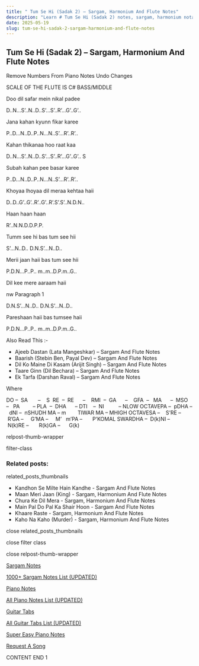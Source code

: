 ```yaml
---
title: " Tum Se Hi (Sadak 2) – Sargam, Harmonium And Flute Notes"
description: "Learn # Tum Se Hi (Sadak 2) notes, sargam, harmonium notations and flute notes. Easy step-by-step tutorial for beginners."
date: 2025-05-19
slug: tum-se-hi-sadak-2-sargam-harmonium-and-flute-notes
---
```


## Tum Se Hi (Sadak 2) – Sargam, Harmonium And Flute Notes

Remove Numbers From Piano Notes
Undo Changes

SCALE OF THE FLUTE IS C# BASS/MIDDLE

Doo dil safar mein nikal padee

D..N…S’..N..D..S’…S’..R’…G’..G’..

Jana kahan kyunn fikar karee

P..D…N..D..P..N…N..S’…R’..R’..

Kahan thikanaa hoo raat kaa

D..N…S’..N..D..S’…S’..R’…G’..G’.. S

Subah kahan pee basar karee

P..D…N..D..P..N…N..S’…R’..R’..

Khoyaa lhoyaa dil meraa kehtaa haii

D..D..G’..G’..R’..G’..R’.S’.S’..N.D.N..

Haan haan haan

R’..N.N.D.D.P.P.

Tumm see hi bas tum see hii

S’…N..D.. D.N.S’…N..D..

Merii jaan haii bas tum see hii

P.D.N…P..P.. m..m..D.P.m..G..

Dil kee mere aaraam haii

nw Paragraph 1

D.N.S’…N..D.. D.N.S’…N..D..

Pareshaan haii bas tumsee haii

P.D.N…P..P.. m..m..D.P.m..G..

Also Read This :-

- Ajeeb Dastan (Lata Mangeshkar) – Sargam And Flute Notes
- Baarish (Stebin Ben, Payal Dev) – Sargam And Flute Notes
- Dil Ko Maine Di Kasam (Arijit Singh) – Sargam And Flute Notes
- Taare Ginn (Dil Bechara) – Sargam And Flute Notes
- Ek Tarfa (Darshan Raval) – Sargam And Flute Notes

Where

DO –  SA       –    S  RE  –  RE      –    RMI  –  GA      –    GFA  –   MA      –  MSO  –   PA         – PLA  –  DHA      – DTI    –  NI          – NLOW OCTAVEPA –  pDHA –  dNI –  nSHUDH MA – m        TIWAR MA – MHIGH OCTAVESA –    S’RE –     R’GA –     G’MA –     M’   m’PA –       P’KOMAL SWARDHA –  D(k)NI –       N(k)RE –       R(k)GA –      G(k)

relpost-thumb-wrapper

filter-class

### Related posts:

related_posts_thumbnails

- Kandhon Se Milte Hain Kandhe - Sargam And Flute Notes
- Maan Meri Jaan (King) - Sargam, Harmonium And Flute Notes
- Chura Ke Dil Mera - Sargam, Harmonium And Flute Notes
- Main Pal Do Pal Ka Shair Hoon - Sargam And Flute Notes
- Khaare Raste - Sargam, Harmonium And Flute Notes
- Kaho Na Kaho (Murder) - Sargam, Harmonium And Flute Notes

close related_posts_thumbnails

close filter class

close relpost-thumb-wrapper

[Sargam Notes](/sargam-notes.html)

[1000+ Sargam Notes List (UPDATED)](/all-songs-list-sargam-notes.html)

[Piano Notes](/piano-notes.html)

[All Piano Notes List (UPDATED)](/all-songs-list-piano-notes.html)

[Guitar Tabs](/guitar-tabs.html)

[All Guitar Tabs List (UPDATED)](/all-songs-list-guitar-tabs.html)

[Super Easy Piano Notes](https://studywall.in/)

[Request A Song](/request-a-song.html)

CONTENT END 1

